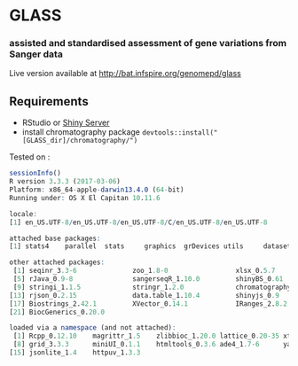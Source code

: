 # GLASS
### assisted and standardised assessment of gene variations from Sanger data

Live version available at http://bat.infspire.org/genomepd/glass

Requirements
--------------

* RStudio or [Shiny Server](https://www.rstudio.com/products/shiny/shiny-server/)
* install chromatography package `devtools::install("[GLASS_dir]/chromatography/")`


Tested on :
<verbatim>
``` R
sessionInfo()
R version 3.3.3 (2017-03-06)
Platform: x86_64-apple-darwin13.4.0 (64-bit)
Running under: OS X El Capitan 10.11.6

locale:
[1] en_US.UTF-8/en_US.UTF-8/en_US.UTF-8/C/en_US.UTF-8/en_US.UTF-8

attached base packages:
[1] stats4    parallel  stats     graphics  grDevices utils     datasets  methods   base     

other attached packages:
 [1] seqinr_3.3-6              zoo_1.8-0                 xlsx_0.5.7                xlsxjars_0.6.1           
 [5] rJava_0.9-8               sangerseqR_1.10.0         shinyBS_0.61              DT_0.2                   
 [9] stringi_1.1.5             stringr_1.2.0             chromatography_0.0.0.9000 htmlwidgets_0.8          
[13] rjson_0.2.15              data.table_1.10.4         shinyjs_0.9               shiny_1.0.3              
[17] Biostrings_2.42.1         XVector_0.14.1            IRanges_2.8.2             S4Vectors_0.12.2         
[21] BiocGenerics_0.20.0      

loaded via a namespace (and not attached):
 [1] Rcpp_0.12.10    magrittr_1.5    zlibbioc_1.20.0 lattice_0.20-35 xtable_1.8-2    R6_2.2.1        tools_3.3.3    
 [8] grid_3.3.3      miniUI_0.1.1    htmltools_0.3.6 ade4_1.7-6      yaml_2.1.14     digest_0.6.12   mime_0.5       
[15] jsonlite_1.4    httpuv_1.3.3
```
